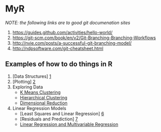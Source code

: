 # MyR

*NOTE: the following links are to good git documenation sites*

1. https://guides.github.com/activities/hello-world/
2. https://git-scm.com/book/en/v2/Git-Branching-Branching-Workflows
3. http://nvie.com/posts/a-successful-git-branching-model/
3. http://ndpsoftware.com/git-cheatsheet.html

## Examples of how to do things in R

1. [Data Structures] [1]
2. [Plotting] [2]
3. Exploring Data
    - [K Means Clustering][3]
    - [Hierarchical Clustering][4]
    - [Dimensional Reduction][5]
4. Linear Regression Models
    - [Least Squares and Linear Regression] [6]
    - [Residuals and Prediction] [7]
    - [Linear Regression and Multivariable Regression][8]

  [1]: data-structures/data-structures.md "data structures examples"
  [2]: plotting/plotting.md "plotting"
  [3]: exploring/kmeans-clustering.md "k means"
  [4]: exploring/hierarchical-clustering.md "hierarchical clustering"
  [5]: exploring/dimensional-reduction.md "dimensional reduction"
  [6]: regression/regression.md "lease squares"
  [7]: regression/residuals-prediction.md "residuals and prediction"
  [8]: regression/multivariable-regression.md "multivariate regression"

